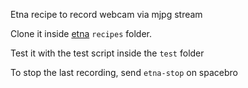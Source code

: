 Etna recipe to record webcam via mjpg stream

Clone it inside [etna](https://github.com/soixantecircuits/etna/) `recipes` folder.

Test it with the test script inside the `test` folder

To stop the last recording, send `etna-stop` on spacebro
